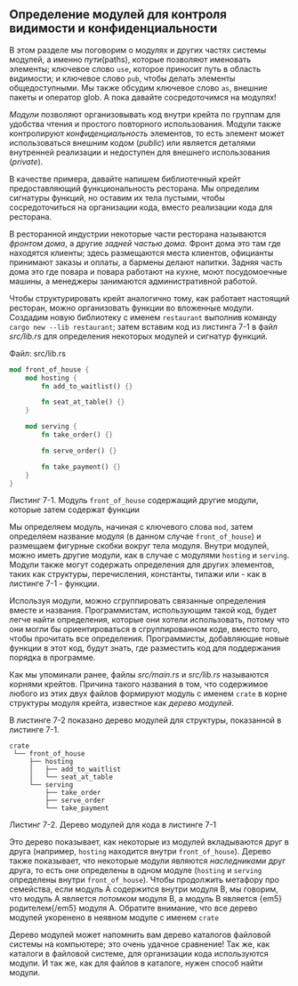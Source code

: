 ## Определение модулей для контроля видимости и конфиденциальности

В этом разделе мы поговорим о модулях и других частях системы модулей, а именно *пути*(paths), которые позволяют именовать элементы; ключевое слово `use`, которое приносит путь в область видимости; и ключевое слово `pub`, чтобы делать элементы общедоступными. Мы также обсудим ключевое слово `as`, внешние пакеты и оператор glob. А пока давайте сосредоточимся на модулях!

*Модули* позволяют организовывать код внутри крейта по группам для удобства чтения и простого повторного использования. Модули также контролируют *конфиденциальность* элементов, то есть элемент может использоваться внешним кодом (*public*) или является деталями внутренней реализации и недоступен для внешнего использования (*private*).

В качестве примера, давайте напишем библиотечный крейт предоставляющий функциональность ресторана. Мы определим сигнатуры функций, но оставим их тела пустыми, чтобы сосредоточиться на организации кода, вместо реализации кода для ресторана.

В ресторанной индустрии некоторые части ресторана называются *фронтом дома*, а другие *задней частью дома*. Фронт дома это там где находятся клиенты; здесь размещаются места клиентов, официанты принимают заказы и оплаты, а бармены делают напитки. Задняя часть дома это где повара и повара работают на кухне,  моют посудомоечные машины, а менеджеры занимаются административной работой.

Чтобы структурировать крейт аналогично тому, как работает настоящий ресторан, можно организовать функции во вложенные модули. Создадим новую библиотеку с именем `restaurant` выполнив команду `cargo new --lib restaurant`; затем вставим код из листинга 7-1 в файл *src/lib.rs* для определения некоторых модулей и сигнатур функций.

<span class="filename">Файл: src/lib.rs</span>

```rust
mod front_of_house {
    mod hosting {
        fn add_to_waitlist() {}

        fn seat_at_table() {}
    }

    mod serving {
        fn take_order() {}

        fn serve_order() {}

        fn take_payment() {}
    }
}
```

<span class="caption">Листинг 7-1. Модуль <code>front_of_house</code> содержащий другие модули, которые затем содержат функции</span>

Мы определяем модуль, начиная с ключевого слова `mod`, затем определяем название модуля (в данном случае `front_of_house`) и размещаем фигурные скобки вокруг тела модуля. Внутри модулей, можно иметь другие модули, как в случае с модулями `hosting` и `serving`. Модули также могут содержать определения для других элементов, таких как структуры, перечисления, константы, типажи или - как в листинге 7-1 - функции.

Используя модули, можно сгруппировать связанные определения вместе и названия. Программистам, использующим такой код, будет легче найти определения, которые они хотели использовать, потому что они могли бы ориентироваться в сгруппированном коде, вместо того, чтобы прочитать все определения. Программисты, добавляющие новые функции в этот код, будут знать, где разместить код для поддержания порядка в программе.

Как мы упоминали ранее, файлы *src/main.rs* и *src/lib.rs* называются корнями крейтов. Причина такого  названия в том, что содержимое любого из этих двух файлов формируют модуль с именем `crate` в корне структуры модуля крейта, известное как *дерево модулей*.

В листинге 7-2 показано дерево модулей для структуры, показанной в листинге 7-1.

```text
crate
 └── front_of_house
     ├── hosting
     │   ├── add_to_waitlist
     │   └── seat_at_table
     └── serving
         ├── take_order
         ├── serve_order
         └── take_payment
```

<span class="caption">Листинг 7-2. Дерево модулей для кода в листинге 7-1</span>

Это дерево показывает, как некоторые из модулей вкладываются друг в друга (например, `hosting` находится внутри `front_of_house`). Дерево также показывает, что некоторые модули являются *наследниками* друг друга, то есть они определены в одном модуле (`hosting` и `serving` определены внутри `front_of_house`). Чтобы продолжить метафору про семейства, если модуль A содержится внутри модуля B, мы говорим, что модуль A является *потомком* модуля B, а модуль B является {em5}родителем{/em5} модуля A. Обратите внимание, что все дерево модулей укоренено в неявном модуле с именем `crate`

Дерево модулей может напомнить вам дерево каталогов файловой системы на компьютере; это очень удачное сравнение! Так же, как каталоги в файловой системе, для организации кода используются модули. И так же, как для файлов в каталоге, нужен способ найти модули.
